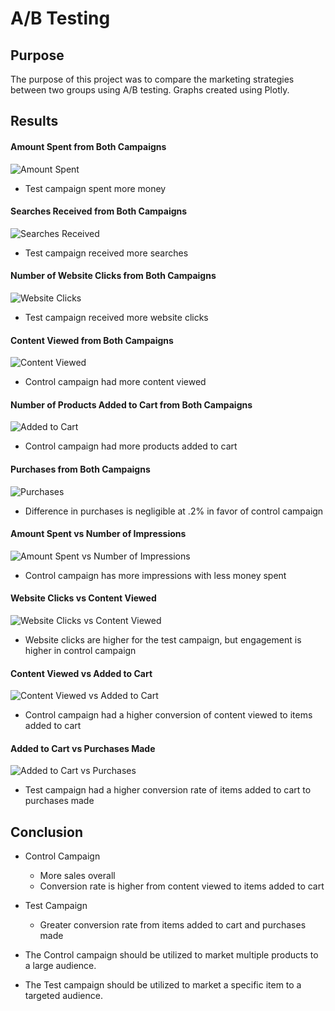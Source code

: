 # A/B Testing

## Purpose
The purpose of this project was to compare the marketing strategies between two groups using A/B testing.
Graphs created using Plotly.

## Results

#### Amount Spent from Both Campaigns
![Amount Spent](images/spent.png)
- Test campaign spent more money

#### Searches Received from Both Campaigns
![Searches Received](images/searches.png)
- Test campaign received more searches

#### Number of Website Clicks from Both Campaigns
![Website Clicks](images/clicks.png)
- Test campaign received more website clicks

#### Content Viewed from Both Campaigns
![Content Viewed](images/content_viewed.png)
- Control campaign had more content viewed

#### Number of Products Added to Cart from Both Campaigns
![Added to Cart](images/added_cart.png)
- Control campaign had more products added to cart

#### Purchases from Both Campaigns
![Purchases](images/purchases.png)
- Difference in purchases is negligible at .2% in favor of control campaign

#### Amount Spent vs Number of Impressions
![Amount Spent vs Number of Impressions](images/impressions_spent.png)
- Control campaign has more impressions with less money spent 

#### Website Clicks vs Content Viewed
![Website Clicks vs Content Viewed](images/clicks_content.png)
- Website clicks are higher for the test campaign, but engagement is higher in control campaign

#### Content Viewed vs Added to Cart
![Content Viewed vs Added to Cart](images/content_cart.png)
- Control campaign had a higher conversion of content viewed to items added to cart

#### Added to Cart vs Purchases Made
![Added to Cart vs Purchases](images/cart_purchases.png)
- Test campaign had a higher conversion rate of items added to cart to purchases made

## Conclusion

- Control Campaign
    - More sales overall
    - Conversion rate is higher from content viewed to items added to cart

- Test Campaign
    - Greater conversion rate from items added to cart and purchases made

- The Control campaign should be utilized to market multiple products to a large audience.
- The Test campaign should be utilized to market a specific item to a targeted audience.